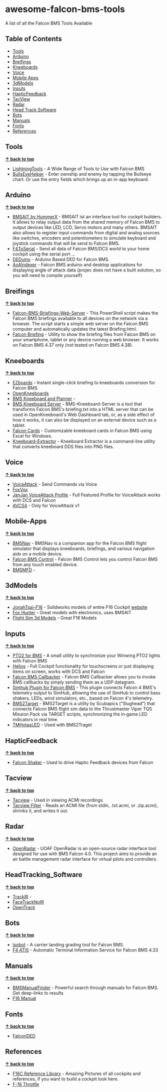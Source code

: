 # awesome-falcon-bms-tools
A list of all the Falcon BMS Tools Available

## Table of Contents

- [Tools](#tools)
- [Arduino](#arduino)
- [Breifings](#breifings)
- [Kneeboards](#kneeboards)
- [Voice](#voice)
- [Mobile Apps](#mobile-apps)
- [3dModels](#3dmodels)
- [Inputs](#inputs)
- [HapticFeedback](#hapticfeedback)
- [TacView](#tacview)
- [Radar](#radar)
- [Head Track Software](#headtracking_software)
- [Bots](#bots)
- [Manuals](#manuals)
- [Fonts](#fonts)
- [References](#references)

## Tools 
**[↑ back to top](#awesome-falcon-bms-tools)**
- [LightningTools](https://github.com/lightningviper/lightningstools) - A Wide Range of Tools to Use with Falcon BMS
- [BullsEyeHelper](https://github.com/JBoysen1/BullsEyeHelper) - Enter ownship and enemy by tapping the Bullseye chart. Or use the entry fields which brings up an in-app keyboard.



## Arduino
**[↑ back to top](#awesome-falcon-bms-tools)**
- [BMSAIT by HummerX](https://github.com/HummerX/BMSAIT) - BMSAIT ist an interface tool for cockpit builders. It allows to relay output data from the shared memory of Falcon BMS to output devices like LED, LCD, Servo motors and many others. BMSAIT also allows to register input commands from digital and analog sources like switches, encoders and potentiometers to simulate keyboard and joystick commands that will be send to Falcon BMS.
- [F4ToSerial](https://f4toserial.com/) - Send all data of Falcon BMS/DCS world to your home cockpit using the serial port ...
- [DEDuino](https://github.com/uriba107/deduino) - Arduino Based DED for Falcon BMS.
- [AoAIndexer](https://github.com/LMino/AoAIndexer) - Falcon BMS arduino and desktop applications for displaying angle of attack data (projec does not have a built solution, so you will need to compile yourself)

## Breifings
**[↑ back to top](#awesome-falcon-bms-tools)**
- [Falcon-BMS-Briefings-Web-Server](https://github.com/MilKris666/Falcon-BMS-Briefings-Web-Server) - This PowerShell script makes the Falcon BMS briefings available to all devices on the network via a browser. The script starts a simple web server on the Falcon BMS computer and automatically updates the latest Briefing.html.
- [Falcon Briefing](https://github.com/dglava/falcon-briefing) - Utility to show the briefing files from Falcon BMS on your smartphone, tablet or any device running a web browser. It works on Falcon BMS 4.37 only (not tested on Falcon BMS 4.38).

## Kneeboards
**[↑ back to top](#awesome-falcon-bms-tools)**
- [EZboards](https://forum.falcon-bms.com/topic/19901/ezboards-generate-kneeboards-flights-comms-stpts-weather-from-briefings) - Instant single-click briefing to kneeboards conversion for Falcon BMS.
- [OpenKneeboards](https://openkneeboard.com/)
- [BMS Kneeboard and Planner](https://github.com/evansmj/BMS-Kneeboard-and-Planner) -
- [BMS Kneeboard Server](https://github.com/AviiNL/bms-kneeboard-server) - BMS-Kneeboard-Server is a tool that transforms Falcon BMS's briefing.txt into a HTML server that can be used in OpenKneeboard's Web Dashboard tab, or, as a side effect of how it works, it can also be displayed on an external device such as a tablet.
- [Falcon Cards](https://github.com/avan069/falconcards) - Customizable kneeboard cards in Falcon BMS using Excel for Windows.
- [Kneeboard-Extractor](https://github.com/root0fall/kneeboard-extractor) - Kneeboard Extractor is a command-line utility that converts kneeboard DDS files into PNG files.


## Voice
**[↑ back to top](#awesome-falcon-bms-tools)**
- [VoiceAttack](https://voiceattack.com/) - Send Commands via Voice
- [FoxVox](https://foxster.itch.io/foxvox/devlog/855162/foxvox-update-v30)
- [JanJan VoiceAttack Profile](https://forum.voiceattack.com/smf/index.php?topic=3891.0) - Full Featured Profile for VoiceAttack works with DCS and Falcon
- [AVCS4](https://veterans-gaming.com/files/file/35-avcs4-voice-control-radios-for-falcon-bms/) - Only for VoiceAttack v1

## Mobile-Apps
**[↑ back to top](#awesome-falcon-bms-tools)**
- [BMSNav](https://rsedev.net/bmsnav/) - BMSNav is a companion app for the Falcon BMS flight simulator that displays kneeboards, briefings, and various navigation aids on a mobile device.
- [Falcon BMS Control](https://kungfoo.github.io/falcon-bms-control/) - Falcon BMS Control lets you control Falcon BMS from any touch enabled device.
- [BMSMFD](https://github.com/JBoysen1/BMSMFD) - 

## 3dModels
**[↑ back to top](#awesome-falcon-bms-tools)**
- [JonahTsai-F16](https://github.com/JonahTsai/F16) - Solidworks models of entire F16 Cockpit [website](http://www.seedling.org/The_Official_Hempstick_Site/Flight_Sim_3D_Models.html)
- [Fox Hunter](https://www.printables.com/@riccardoland_1626907/collections/2295948) - Great models with electronics, uses BMSAIT
- [Flight Sim 3d Models](http://www.seedling.org/The_Official_Hempstick_Site/Flight_Sim_3D_Models.html) - Great F16 Models

## Inputs
**[↑ back to top](#awesome-falcon-bms-tools)**
- [PTO2 for BMS](https://github.com/ExoLightFR/PTO2-for-BMS) - A small utility to synchronize your Winwing PTO2 lights with Falcon BMS
- [Helios](https://github.com/HeliosVirtualCockpit/Helios) - Full Cockpit functionality for touchscreens or just displaying items on screen, works with DCS and Falcon
- [Falcon BMS Callbacker](https://github.com/kungfoo/falcon-bms-callbacker) - Falcon BMS Callbacker allows you to invoke BMS callbacks by simply sending them as a UDP datagram.
- [Simhub Plugin for Falcon BMS](https://github.com/RobGeada/falcon-bms-simhub-plugin) - This plugin connects Falcon 4 BMS's telemetry output to SimHub, allowing the use of SimHub to control bass shakers, LEDs, wind simulators, etc., based on Falcon 4's telemetry.
- [BMS2Target](https://github.com/iknowkungfutoo/BMS2Target) - BMS2Target is a utility by Scubapics (“Slughead”) that connects Falcon BMS flight sim data to the Thrustmaster Viper TQS Mission Pack via TARGET scripts, synchronizing the in‑game LED indicators in real time.
- [TMHotasLED](https://github.com/iknowkungfutoo/TMHotasLEDSync) - Used with BMS2Traget

## HapticFeedback
**[↑ back to top](#awesome-falcon-bms-tools)**
- [Falcon Shaker](https://github.com/MC-Deedle/FalconShaker) - Used to drive Haptic Feedback devices from Falcon

## Tacview
**[↑ back to top](#awesome-falcon-bms-tools)**
- [Tacview](https://www.tacview.net/product/about/en/) - Used in viewing ACMI recordings 
- [Tacview Filter](https://github.com/UOAF/tacview-filter) - Reads an ACMI file (from stdin, .txt.acmi, or .zip.acmi), shrinks it, and writes it out.

## Radar
**[↑ back to top](#awesome-falcon-bms-tools)**
- [OpenRadar](https://github.com/UOAF/OpenRadar) - UOAF OpenRadar is an open-source radar interface tool designed for use with BMS Falcon 4.0. This project aims to provide an air battle management radar interface for virtual pilots and controllers. 

## HeadTracking_Software
**[↑ back to top](#awesome-falcon-bms-tools)**
- [TrackIR](https://www.trackir.com/) - 
- [FaceTrackNoIR](FaceTrackNoIR)
- [OpenTrack](https://github.com/opentrack/opentrack)

## Bots
**[↑ back to top](#awesome-falcon-bms-tools)**
- [lsobot](https://github.com/candera/lsobot) - A carrier landing grading tool for Falcon BMS.
- [F4 ATIS](https://github.com/Blu3wolf/F4-ATIS) - Automatic Terminal Information Service for Falcon BMS 4.33

## Manuals
**[↑ back to top](#awesome-falcon-bms-tools)**
- [BMSManualFinder](https://github.com/JBoysen1/BMSManualFinder) - Powerful search through manuals for Falcon BMS. Get deep-links to results
- [F16 Manual](https://info.publicintelligence.net/HAF-F16.pdf)
## Fonts
**[↑ back to top](#awesome-falcon-bms-tools)**
- [FalconDED](https://fontstruct.com/fontstructions/show/1014500/falconded)

## References
**[↑ back to top](#awesome-falcon-bms-tools)**
- [F16C Reference Library](https://www.xflight.de/) - Amazing Pictures of all cockpits and references, if you want to build a cockpit look here. 
- [F-16 Throttle](https://www.aerotronicsllc.com/docs/throttle.pdf)
